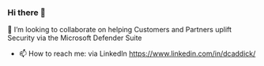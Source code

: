 ### Hi there 👋
👯 I’m looking to collaborate on helping Customers and Partners uplift Security via the Microsoft Defender Suite
- 📫 How to reach me: via LinkedIn <https://www.linkedin.com/in/dcaddick/>
<!--
**dcaddick/dcaddick** is a ✨ _special_ ✨ repository because its `README.md` (this file) appears on your GitHub profile.

Here are some ideas to get you started:

- 🔭 I’m currently working on ...
- 🌱 I’m currently learning ...
- 👯 I’m looking to collaborate on ...
- 🤔 I’m looking for help with ...
- 💬 Ask me about ...
- 📫 How to reach me: ...
- 😄 Pronouns: ...
- ⚡ Fun fact: ...
-->
